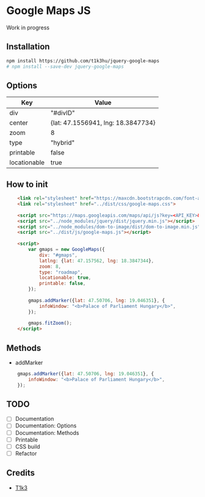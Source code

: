 # Google Maps JS
Work in progress

## Installation
```bash
npm install https://github.com/t1k3hu/jquery-google-maps 
# npm install --save-dev jquery-google-maps
```

## Options
| Key               | Value                              |
| ----------------- | ---------------------------------- |
| div               | "#divID"                           |
| center            | {lat: 47.1556941, lng: 18.3847734} |
| zoom              | 8                                  |
| type              | "hybrid"                           |
| printable         | false                              |
| locationable      | true                               |

## How to init
```html
    <link rel="stylesheet" href="https://maxcdn.bootstrapcdn.com/font-awesome/4.7.0/css/font-awesome.min.css">
    <link rel="stylesheet" href="../dist/css/google-maps.css">
    
    <script src="https://maps.googleapis.com/maps/api/js?key=<API_KEY>&v=3.27&libraries=geometry,drawing"></script>
    <script src="../node_modules/jquery/dist/jquery.min.js"></script>
    <script src="../node_modules/dom-to-image/dist/dom-to-image.min.js"></script>
    <script src="../dist/js/google-maps.js"></script>
    
    <script>
        var gmaps = new GoogleMaps({
            div: "#gmaps",
            latlng: {lat: 47.157562, lng: 18.3847344},
            zoom: 8,
            type: "roadmap",
            locationable: true,
            printable: false,
        });
        
        gmaps.addMarker({lat: 47.50706, lng: 19.046351}, {
            infoWindow: "<b>Palace of Parliament Hungary</b>",
        });
        
        gmaps.fitZoom();
    </script>
```

## Methods

* addMarker
```js
    gmaps.addMarker({lat: 47.50706, lng: 19.046351}, {
        infoWindow: "<b>Palace of Parliament Hungary</b>",
    });
```

## TODO
- [ ] Documentation
- [ ] Documentation: Options
- [ ] Documentation: Methods
- [ ] Printable
- [ ] CSS build
- [ ] Refactor

## Credits
* [T1k3](https://github.com/t1k3hu)
